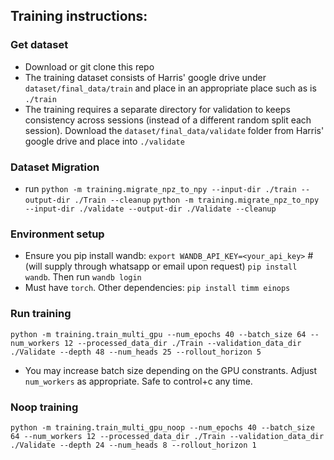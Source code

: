 ## Training instructions:

### Get dataset
- Download or git clone this repo
- The training dataset consists of Harris' google drive under `dataset/final_data/train` and place in an appropriate place such as is `./train`
- The training requires a separate directory for validation to keeps consistency across sessions (instead of a different random split each session). Download the `dataset/final_data/validate` folder from Harris' google drive and place into `./validate`

### Dataset Migration
- run 
`python -m training.migrate_npz_to_npy --input-dir ./train --output-dir ./Train --cleanup`
`python -m training.migrate_npz_to_npy --input-dir ./validate --output-dir ./Validate --cleanup`

### Environment setup
- Ensure you pip install wandb: 
`export WANDB_API_KEY=<your_api_key>`  # (will supply through whatsapp or email upon request)
`pip install wandb`. Then run
`wandb login`
- Must have `torch`. Other dependencies:
`pip install timm einops`

### Run training
`python -m training.train_multi_gpu --num_epochs 40 --batch_size 64 --num_workers 12 --processed_data_dir ./Train --validation_data_dir ./Validate --depth 48 --num_heads 25 --rollout_horizon 5`
- You may increase batch size depending on the GPU constrants. Adjust `num_workers` as appropriate. Safe to control+c any time.

### Noop training
`python -m training.train_multi_gpu_noop --num_epochs 40 --batch_size 64 --num_workers 12 --processed_data_dir ./Train --validation_data_dir ./Validate --depth 24 --num_heads 8 --rollout_horizon 1`